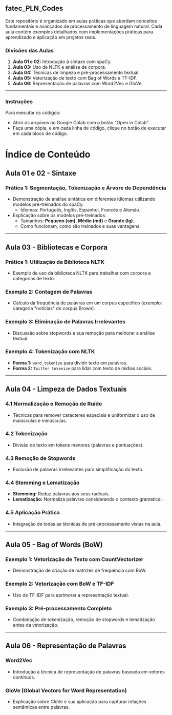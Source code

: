## **fatec_PLN_Codes**
Este repositório é organizado em aulas práticas que abordam conceitos fundamentais e avançados de processamento de linguagem natural. Cada aula contém exemplos detalhados com implementações práticas para aprendizado e aplicação em projetos reais. 

### **Divisões das Aulas**
1. **Aula 01 e 02:** Introdução à sintaxe com spaCy.
2. **Aula 03:** Uso de NLTK e análise de corpora.
3. **Aula 04:** Técnicas de limpeza e pré-processamento textual.
4. **Aula 05:** Vetorização de texto com Bag of Words e TF-IDF.
5. **Aula 06:** Representação de palavras com Word2Vec e GloVe.

---

### Instruções
Para executar os códigos:

- Abrir os arquivos no Google Colab com o botão "Open in Colab".
- Faça uma cópia, e em cada linha de código, clique no botão de executar em cada bloco de código.


# Índice de Conteúdo

## **Aula 01 e 02 - Sintaxe**
### **Prática 1: Segmentação, Tokenização e Árvore de Dependência**
- Demonstração de análise sintática em diferentes idiomas utilizando modelos pré-treinados do spaCy.
  - Idiomas: Português, Inglês, Espanhol, Francês e Alemão.
- Explicação sobre os modelos pré-treinados:
  - Tamanhos: **Pequeno (sm)**, **Médio (md)** e **Grande (lg)**.
  - Como funcionam, como são treinados e suas vantagens.

---

## **Aula 03 - Bibliotecas e Corpora**
### **Prática 1: Utilização da Biblioteca NLTK**
- Exemplo de uso da biblioteca NLTK para trabalhar com corpora e categorias de texto.

### **Exemplo 2: Contagem de Palavras**
- Cálculo da frequência de palavras em um corpus específico (exemplo: categoria "notícias" do corpus Brown).

### **Exemplo 3: Eliminação de Palavras Irrelevantes**
- Discussão sobre stopwords e sua remoção para melhorar a análise textual.

### **Exemplo 4: Tokenização com NLTK**
- **Forma 1:** `word_tokenize` para dividir texto em palavras.
- **Forma 2:** `Twitter tokenize` para lidar com texto de mídias sociais.

---

## **Aula 04 - Limpeza de Dados Textuais**
### **4.1 Normalização e Remoção de Ruído**
- Técnicas para remover caracteres especiais e uniformizar o uso de maiúsculas e minúsculas.

### **4.2 Tokenização**
- Divisão de texto em tokens menores (palavras e pontuações).

### **4.3 Remoção de Stopwords**
- Exclusão de palavras irrelevantes para simplificação do texto.

### **4.4 Stemming e Lematização**
- **Stemming:** Reduz palavras aos seus radicais.
- **Lematização:** Normaliza palavras considerando o contexto gramatical.

### **4.5 Aplicação Prática**
- Integração de todas as técnicas de pré-processamento vistas na aula.

---

## **Aula 05 - Bag of Words (BoW)**
### **Exemplo 1: Vetorização de Texto com CountVectorizer**
- Demonstração de criação de matrizes de frequência com BoW.

### **Exemplo 2: Vetorização com BoW e TF-IDF**
- Uso de TF-IDF para aprimorar a representação textual.

### **Exemplo 3: Pré-processamento Completo**
- Combinação de tokenização, remoção de stopwords e lematização antes da vetorização.

---

## **Aula 06 - Representação de Palavras**
### **Word2Vec**
- Introdução à técnica de representação de palavras baseada em vetores contínuos.

### **GloVe (Global Vectors for Word Representation)**
- Explicação sobre GloVe e sua aplicação para capturar relações semânticas entre palavras.
